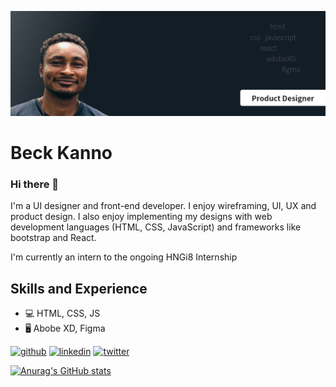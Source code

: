 ![Design and Development](https://github.com/altBeck/altBeck/blob/main/Beck%20Banner.png)

# Beck Kanno

### Hi there 👋
I'm a UI designer and front-end developer. I enjoy wireframing, UI, UX and product design. I also enjoy implementing my designs with web development languages (HTML, CSS, JavaScript) and frameworks like bootstrap and React.

I'm currently an intern to the ongoing HNGi8 Internship

## Skills and Experience
* 💻 HTML, CSS, JS
* 🖥 Abobe XD, Figma


[<img src='https://cdn.jsdelivr.net/npm/simple-icons@3.0.1/icons/github.svg' alt='github' height='40'>](https://github.com/altBeck)  [<img src='https://cdn.jsdelivr.net/npm/simple-icons@3.0.1/icons/linkedin.svg' alt='linkedin' height='40'>](https://www.linkedin.com/in/kanno-beck/)  [<img src='https://cdn.jsdelivr.net/npm/simple-icons@3.0.1/icons/twitter.svg' alt='twitter' height='40'>](https://twitter.com/japagodd)  


[![Anurag's GitHub stats](https://github-readme-stats.vercel.app/api?username=altBeck)](https://github.com/anuraghazra/github-readme-stats)
